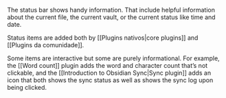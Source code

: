 The status bar shows handy information. That include helpful information about the current file, the current vault, or the current status like time and date.

Status items are added both by [[Plugins nativos|core plugins]] and [[Plugins da comunidade]].

Some items are interactive but some are purely informational. For example, the [[Word count]] plugin adds the word and character count that’s not clickable, and the [[Introduction to Obsidian Sync|Sync plugin]] adds an icon that both shows the sync status as well as shows the sync log upon being clicked.
